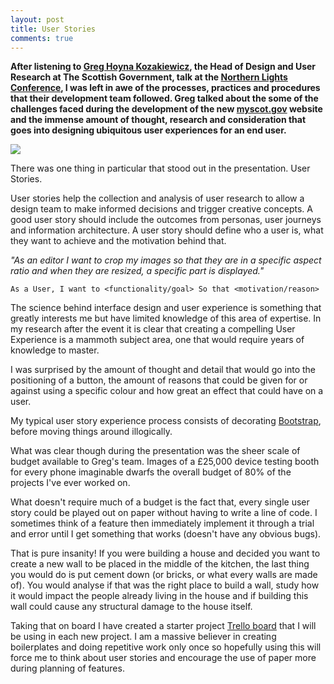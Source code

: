 ```yaml
---
layout: post
title: User Stories
comments: true
---
```

**After listening to [Greg Hoyna Kozakiewicz](https://twitter.com/pencilrebel), the Head of Design and User Research at The Scottish Government, talk at the [Northern Lights Conference](http://northernlightsconf.co.uk/), I was left in awe of the processes, practices and procedures that their development team followed. Greg talked about the some of the challenges faced during the development of the new [myscot.gov](https://alpha.mygov.scot/) website and the immense amount of thought, research and consideration that goes into designing ubiquitous user experiences for an end user.**

<div class="image-responsive">
    <img src="{{ site.baseurl }}public/img/nlconf2014.jpg" />
</div>

There was one thing in particular that stood out in the presentation. User Stories.

User stories help the collection and analysis of user research to allow a design team to make informed decisions and trigger creative concepts. A good user story should include the outcomes from personas, user journeys and information architecture. A user story should define who a user is, what they want to achieve and the motivation behind that.

*"As an editor I want to crop my images so that they are in a specific aspect ratio and when they are resized, a specific part is displayed."*

```
As a User, I want to <functionality/goal> So that <motivation/reason>
```
The science behind interface design and user experience is something that greatly interests me but have limited knowledge of this area of expertise. In my research after the event it is clear that creating a compelling User Experience is a mammoth subject area, one that would require years of knowledge to master. 

I was surprised by the amount of thought and detail that would go into the positioning of a button, the amount of reasons that could be given for or against using a specific colour and how great an effect that could have on a user. 

My typical user story experience process consists of decorating [Bootstrap](http://getbootstrap.com/), before moving things around illogically. 

What was clear though during the presentation was the sheer scale of budget available to Greg's team. Images of a £25,000 device testing booth for every phone imaginable dwarfs the overall budget of 80% of the projects I've ever worked on. 

What doesn't require much of a budget is the fact that, every single user story could be played out on paper without having to write a line of code. I sometimes think of a feature then immediately implement it through a trial and error until I get something that works (doesn't have any obvious bugs).

That is pure insanity! If you were building a house and decided you want to create a new wall to be placed in the middle of the kitchen, the last thing you would do is put cement down (or bricks, or what every walls are made of). You would analyse if that was the right place to build a wall, study how it would impact the people already living in the house and if building this wall could cause any structural damage to the house itself.

Taking that on board I have created a starter project [Trello board](https://trello.com/b/BzqwUH1g) that I will be using in each new project. I am a massive believer in creating boilerplates and doing repetitive work only once so hopefully using this will force me to think about user stories and encourage the use of paper more during planning of features.
